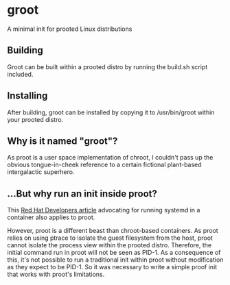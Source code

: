 # groot
A minimal init for prooted Linux distributions
## Building
Groot can be built within a prooted distro by running the build.sh script included.
## Installing
After building, groot can be installed by copying it to /usr/bin/groot within your prooted distro.
## Why is it named "groot"?
As proot is a user space implementation of chroot, I couldn't pass up the obvious tongue-in-cheek reference to a certain fictional plant-based intergalactic superhero.
## ...But why run an init inside proot?
This [Red Hat Developers article](https://developers.redhat.com/blog/2019/04/24/how-to-run-systemd-in-a-container) advocating for running systemd in a container also applies to proot.

However, proot is a different beast than chroot-based containers. As proot relies on using ptrace to isolate the guest filesystem from the host, proot cannot isolate the process view within the prooted distro. Therefore, the initial command run in proot will not be seen as PID-1. As a consequence of this, it's not possible to run a traditional init within proot without modification as they expect to be PID-1. So it was necessary to write a simple proof init that works with proot's limitations.
